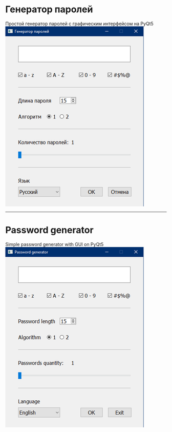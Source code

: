 # **Генератор паролей**

Простой генератор паролей с графическим интерфейсом на PyQt5\
![](images/gen_ru.png)

___
# **Password generator**

Simple password generator with GUI on PyQt5\
![](images/gen_eng.png)
